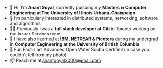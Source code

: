 - 👋 Hi, I’m **Anant Goyal**, currently pursuing my **Masters in Computer Engineering at The University of Illinois Urbana-Champaign**
- 🤖 I’m particularly interested in distributed systems, networking, software and algorithms!
- 👨‍💻 Previously I was a **full stack developer at Citi** in Toronto working on the Issuer Services team
- 🚀 I have also interned at **IBM, NETGEAR & Picotera** during my undergrad in **Computer Engineering at the University of British Columbia**
- 🤿 Fun Fact: I am Advanced Open Water Scuba Certified (in case you couldn't tell from my photo)
- 📫 Reach me at anantgoyal2000@gmail.com

<!---
anant248/anant248 is a ✨ special ✨ repository because its `README.md` (this file) appears on your GitHub profile.
You can click the Preview link to take a look at your changes.
--->
